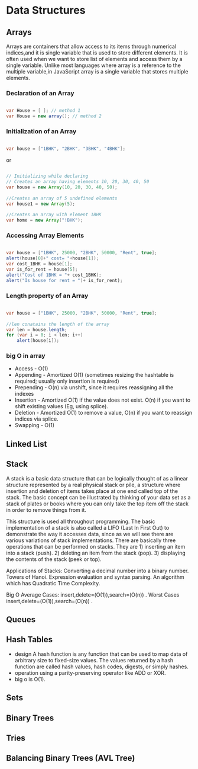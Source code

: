 # Data Structures

## Arrays

Arrays are containers that allow access to its items through numerical indices,and it is single variable that is used to store different elements. It is often used when we want to store list of elements and access them by a single variable. Unlike most languages where array is a reference to the multiple variable,in JavaScript array is a single variable that stores multiple elements.

### Declaration of an Array
``` java

var House = [ ]; // method 1
var House = new array(); // method 2

```

### Initialization of an Array
``` java

var house = ["1BHK", "2BHK", "3BHK", "4BHK"];
```

or 
``` java

// Initializing while declaring 
// Creates an array having elements 10, 20, 30, 40, 50 
var house = new Array(10, 20, 30, 40, 50); 
  
//Creates an array of 5 undefined elements 
var house1 = new Array(5); 
  
//Creates an array with element 1BHK 
var home = new Array("!BHK"); 

```

### Accessing Array Elements

``` java

var house = ["1BHK", 25000, "2BHK", 50000, "Rent", true]; 
alert(house[0]+" cost= "+house[1]); 
var cost_1BHK = house[1]; 
var is_for_rent = house[5]; 
alert("Cost of 1BHK = "+ cost_1BHK); 
alert("Is house for rent = ")+ is_for_rent); 

```


### Length property of an Array

``` java

var house = ["1BHK", 25000, "2BHK", 50000, "Rent", true]; 
  
//len conatains the length of the array 
var len = house.length; 
for (var i = 0; i < len; i++) 
    alert(house[i]); 

```

### big O in array 

- Access - O(1)
- Appending - Amortized O(1) (sometimes resizing the hashtable is required; usually only insertion is required)
- Prepending - O(n) via unshift, since it requires reassigning all the indexes
- Insertion - Amortized O(1) if the value does not exist. O(n) if you want to shift existing values (Eg, using splice).
- Deletion - Amortized O(1) to remove a value, O(n) if you want to reassign indices via splice.
- Swapping - O(1)

## Linked List

## Stack 
A stack is a basic data structure that can be logically thought of as a linear structure represented by a real physical stack or pile, a structure where insertion and deletion of items takes place at one end called top of the stack. The basic concept can be illustrated by thinking of your data set as a stack of plates or books where you can only take the top item off the stack in order to remove things from it.

 This structure is used all throughout programming. The basic implementation of a stack is also called a LIFO (Last In First Out) to demonstrate the way it accesses data, since as we will see there are various variations of stack implementations. There are basically three operations that can be performed on stacks. They are 1) inserting an item into a stack (push). 2) deleting an item from the stack (pop). 3) displaying the contents of the stack (peek or top). 
 
 Applications of Stacks: 
 Converting a decimal number into a binary number. 
 Towers of Hanoi. 
 Expression evaluation and syntax parsing.
  An algorithm which has Quadratic Time Complexity.
  
   Big O Average Cases: insert,delete=(O(1)),search=(O(n)) . Worst Cases insert,delete=(O(1)),search=(O(n)) .

## Queues

## Hash Tables 
* design A hash function is any function that can be used to map data of arbitrary size to fixed-size values. The values returned by a hash function are called hash values, hash codes, digests, or simply hashes. 
* operation using a parity-preserving operator like ADD or XOR.
*  big o is  O(1). 


## Sets 

## Binary Trees 

## Tries

## Balancing Binary Trees (AVL Tree)
